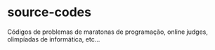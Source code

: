 # source-codes
Códigos de problemas de maratonas de programação, online judges, olimpíadas de informática, etc...
